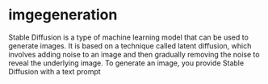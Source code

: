 # imgegeneration
Stable Diffusion is a type of machine learning model that can be used to generate images. It is based on a technique called latent diffusion, which involves adding noise to an image and then gradually removing the noise to reveal the underlying image.  To generate an image, you provide Stable Diffusion with a text prompt 
